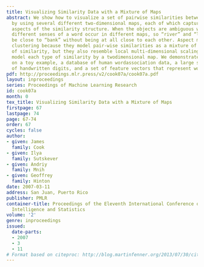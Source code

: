 ```yaml
---
title: Visualizing Similarity Data with a Mixture of Maps
abstract: We show how to visualize a set of pairwise similarities between objects
  by using several different two-dimensional maps, each of which captures different
  aspects of the similarity structure. When the objects are ambiguous words, for example,
  different senses of a word occur in different maps, so “river” and “loan” can both
  be close to “bank” without being at all close to each other. Aspect maps resemble
  clustering because they model pair-wise similarities as a mixture of different types
  of similarity, but they also resemble local multi-dimensional scaling because they
  model each type of similarity by a twodimensional map. We demonstrate our method
  on a toy example, a database of human wordassociation data, a large set of images
  of handwritten digits, and a set of feature vectors that represent words.
pdf: http://proceedings.mlr.press/v2/cook07a/cook07a.pdf
layout: inproceedings
series: Proceedings of Machine Learning Research
id: cook07a
month: 0
tex_title: Visualizing Similarity Data with a Mixture of Maps
firstpage: 67
lastpage: 74
page: 67-74
order: 67
cycles: false
author:
- given: James
  family: Cook
- given: Ilya
  family: Sutskever
- given: Andriy
  family: Mnih
- given: Geoffrey
  family: Hinton
date: 2007-03-11
address: San Juan, Puerto Rico
publisher: PMLR
container-title: Proceedings of the Eleventh International Conference on Artificial
  Intelligence and Statistics
volume: '2'
genre: inproceedings
issued:
  date-parts:
  - 2007
  - 3
  - 11
# Format based on citeproc: http://blog.martinfenner.org/2013/07/30/citeproc-yaml-for-bibliographies/
---
```

